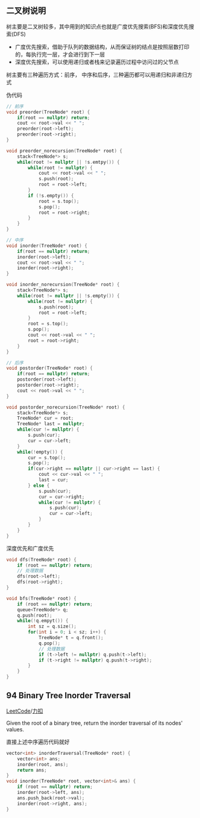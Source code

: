 二叉树说明
------------------
树主要是二叉树较多，其中用到的知识点也就是广度优先搜索(BFS)和深度优先搜索(DFS)

- 广度优先搜索，借助于队列的数据结构，从而保证树的结点是按照层数打印的，每执行完一层，才会进行到下一层
- 深度优先搜索，可以使用递归或者栈来记录遍历过程中访问过的父节点

树主要有三种遍历方式：前序， 中序和后序，三种遍历都可以用递归和非递归方式

伪代码

```c++
// 前序
void preorder(TreeNode* root) {
    if(root == nullptr) return;
    cout << root->val << " ";
    preorder(root->left);
    preorder(root->right);
}

void preorder_norecursion(TreeNode* root) {
    stack<TreeNode*> s;
    while(root != nullptr || !s.emtpy()) {
        while(root != nullptr) {
            cout << root->val << " ";
            s.push(root);
            root = root->left;
        }
        if (!s.empty()) {
            root = s.top();
            s.pop();
            root = root->right;
        }
    }
}

// 中序
void inorder(TreeNode* root) {
    if(root == nullptr) return;
    inorder(root->left);
    cout << root->val << " ";
    inorder(root->right);
}

void inorder_norecursion(TreeNode* root) {
    stack<TreeNode*> s;
    while(root != nullptr || !s.empty()) {
        while(root != nullptr) {
            s.push(root);
            root = root->left;
        }
        root = s.top();
        s.pop();
        cout << root->val << " ";
        root = root->right;
    }
}

// 后序
void postorder(TreeNode* root) {
    if(root == nullptr) return;
    postorder(root->left);
    postorder(root->right);
    cout << root->val << " ";
}

void postorder_norecursion(TreeNode* root) {
    stack<TreeNode*> s;
    TreeNode* cur = root;
    TreeNode* last = nullptr;
    while(cur != nullptr) {
        s.push(cur);
        cur = cur->left;
    }
    while(!empty()) {
        cur = s.top();
        s.pop();
        if(cur->right == nullptr || cur->right == last) {
            cout << cur->val << " ";
            last = cur;
        } else {
            s.push(cur);
            cur = cur->right;
            while(cur != nullptr) {
                s.push(cur);
                cur = cur->left;
            }
        }
    }
}
```

深度优先和广度优先

```c++
void dfs(TreeNode* root) {
    if (root == nullptr) return;
    // 处理数据
    dfs(root->left);
    dfs(root->right);
}

void bfs(TreeNode* root) {
    if (root == nullptr) return;
    queue<TreeNode*> q;
    q.push(root);
    while(!q.empyt()) {
        int sz = q.size();
        for(int i = 0; i < sz; i++) {
            TreeNode* t = q.front();
            q.pop();
            // 处理数据
            if (t->left != nullptr) q.push(t->left);
            if (t->right != nullptr) q.push(t->right);
        }
    }
}
```


94 Binary Tree Inorder Traversal
-------------------
[LeetCode](https://leetcode.com/problems/binary-tree-inorder-traversal)/[力扣](https://leetcode-cn.com/problems/binary-tree-inorder-traversal)

Given the root of a binary tree, return the inorder traversal of its nodes' values. 

直接上述中序遍历代码就好

```c++
vector<int> inorderTraversal(TreeNode* root) {
    vector<int> ans;
    inorder(root, ans);
    return ans;
}
void inorder(TreeNode* root, vector<int>& ans) {
    if (root == nullptr) return;
    inorder(root->left, ans);
    ans.push_back(root->val);
    inorder(root->right, ans);
}
```